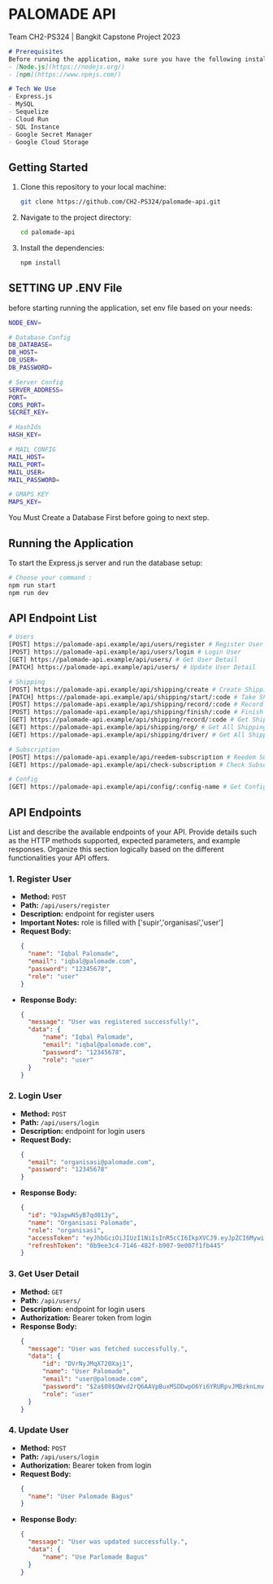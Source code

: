 # PALOMADE API
Team CH2-PS324 | Bangkit Capstone Project 2023

```markdown
# Prerequisites
Before running the application, make sure you have the following installed on your machine:
- [Node.js](https://nodejs.org/)
- [npm](https://www.npmjs.com/)

# Tech We Use
- Express.js
- MySQL
- Sequelize
- Cloud Run
- SQL Instance
- Google Secret Manager
- Google Cloud Storage
```

## Getting Started

1. Clone this repository to your local machine:

   ```bash
   git clone https://github.com/CH2-PS324/palomade-api.git
   ```

2. Navigate to the project directory:

   ```bash
   cd palomade-api
   ```

3. Install the dependencies:

   ```bash
   npm install
   ```

## SETTING UP .ENV File

before starting running the application, set env file based on your needs:

```bash
NODE_ENV=

# Database Config
DB_DATABASE= 
DB_HOST= 
DB_USER=
DB_PASSWORD= 

# Server Config
SERVER_ADDRESS=
PORT=
CORS_PORT= 
SECRET_KEY=

# HashIds
HASH_KEY=

# MAIL CONFIG
MAIL_HOST=
MAIL_PORT=
MAIL_USER=
MAIL_PASSWORD=

# GMAPS KEY
MAPS_KEY=
```

You Must Create a Database First before going to next step.

## Running the Application

To start the Express.js server and run the database setup:

```bash
# Choose your command : 
npm run start
npm run dev
```

## API Endpoint List

```bash
# Users
[POST] https://palomade-api.example/api/users/register # Register User
[POST] https://palomade-api.example/api/users/login # Login User
[GET] https://palomade-api.example/api/users/ # Get User Detail
[PATCH] https://palomade-api.example/api/users/ # Update User Detail

# Shipping
[POST] https://palomade-api.example/api/shipping/create # Create Shipping (Organization)
[PATCH] https://palomade-api.example/api/shipping/start/:code # Take Shipping Code (Driver)
[POST] https://palomade-api.example/api/shipping/record/:code # Record Driver Checkpoint (Driver)
[POST] https://palomade-api.example/api/shipping/finish/:code # Finish Shipping (Organisasi)
[GET] https://palomade-api.example/api/shipping/record/:code # Get Shipping Details Data (Organisasi/Driver)
[GET] https://palomade-api.example/api/shipping/org/ # Get All Shipping (Organisasi)
[GET] https://palomade-api.example/api/shipping/driver/ # Get All Shipping (Driver)

# Subscription
[POST] https://palomade-api.example/api/reedem-subscription # Reedem Subscription (User)
[GET] https://palomade-api.example/api/check-subscription # Check Subscription (User)

# Config
[GET] https://palomade-api.example/api/config/:config-name # Get Config (User)
```

## API Endpoints

List and describe the available endpoints of your API. Provide details such as the HTTP methods supported, expected parameters, and example responses. Organize this section logically based on the different functionalities your API offers.

### 1. Register User

- **Method:** `POST`
- **Path:** `/api/users/register`
- **Description:** endpoint for register users
- **Important Notes:** role is filled with ['supir','organisasi','user']
- **Request Body:**
  ```json
  {
    "name": "Iqbal Palomade",
    "email": "iqbal@palomade.com",
    "password": "12345678",
    "role": "user"
  }
  ```
- **Response Body:**
  ```json
  {
    "message": "User was registered successfully!",
    "data": {
        "name": "Iqbal Palomade",
        "email": "iqbal@palomade.com",
        "password": "12345678",
        "role": "user"
    }
  }
  ```
  
### 2. Login User

- **Method:** `POST`
- **Path:** `/api/users/login`
- **Description:** endpoint for login users
- **Request Body:**
  ```json
  {
    "email": "organisasi@palomade.com",
    "password": "12345678"  
  }
  ```
- **Response Body:**
  ```json
  {
    "id": "9JapwN5yB7qd013y",
    "name": "Organisasi Palomade",
    "role": "organisasi",
    "accessToken": "eyJhbGciOiJIUzI1NiIsInR5cCI6IkpXVCJ9.eyJpZCI6MywiaWF0IjoxNzAyNjUwOTk4LCJleHAiOjE3MDI3MzczOTh9.pXE-RsOctbzb4Ft0nwlWeJrfdFLaX8ksPcH7COGYIvI",
    "refreshToken": "0b9ee3c4-7146-482f-b907-9e007f1fb445"
  }
  ```

### 3. Get User Detail

- **Method:** `GET`
- **Path:** `/api/users/`
- **Description:** endpoint for login users
- **Authorization:** Bearer token from login
- **Response Body:**
  ```json
  {
    "message": "User was fetched successfully.",
    "data": {
        "id": "DVrNyJMqX720Xaj1",
        "name": "User Palomade",
        "email": "user@palomade.com",
        "password": "$2a$08$QWvd2rQ6AAVpBuxMSDDwpO6Yi6YRURpvJMBzknLmvplW3xTpUY4Oy",
        "role": "user"
    }
  }
  ```

### 4. Update User

- **Method:** `POST`
- **Path:** `/api/users/login`
- **Authorization:** Bearer token from login
- **Request Body:**
  ```json
  {
    "name": "User Palomade Bagus"
  }
  ```
- **Response Body:**
  ```json
  {
    "message": "User was updated successfully.",
    "data": {
        "name": "Use Parlomade Bagus"
    }
  }
  ```
